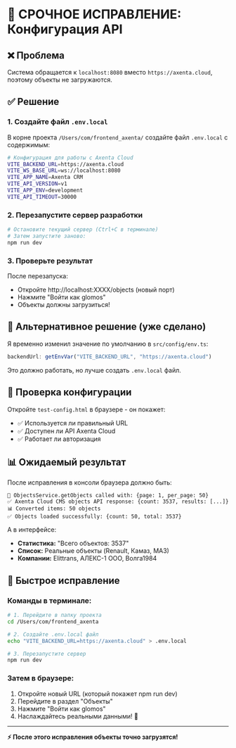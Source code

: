 # 🚨 СРОЧНОЕ ИСПРАВЛЕНИЕ: Конфигурация API

## ❌ Проблема
Система обращается к `localhost:8080` вместо `https://axenta.cloud`, поэтому объекты не загружаются.

## ✅ Решение

### 1. **Создайте файл `.env.local`**

В корне проекта `/Users/com/frontend_axenta/` создайте файл `.env.local` с содержимым:

```bash
# Конфигурация для работы с Axenta Cloud
VITE_BACKEND_URL=https://axenta.cloud
VITE_WS_BASE_URL=ws://localhost:8080
VITE_APP_NAME=Axenta CRM
VITE_API_VERSION=v1
VITE_APP_ENV=development
VITE_API_TIMEOUT=30000
```

### 2. **Перезапустите сервер разработки**

```bash
# Остановите текущий сервер (Ctrl+C в терминале)
# Затем запустите заново:
npm run dev
```

### 3. **Проверьте результат**

После перезапуска:
- Откройте http://localhost:XXXX/objects (новый порт)
- Нажмите "Войти как glomos"
- Объекты должны загрузиться!

## 🔧 Альтернативное решение (уже сделано)

Я временно изменил значение по умолчанию в `src/config/env.ts`:
```typescript
backendUrl: getEnvVar("VITE_BACKEND_URL", "https://axenta.cloud")
```

Это должно работать, но лучше создать `.env.local` файл.

## 🧪 Проверка конфигурации

Откройте `test-config.html` в браузере - он покажет:
- ✅ Используется ли правильный URL
- ✅ Доступен ли API Axenta Cloud
- ✅ Работает ли авторизация

## 📊 Ожидаемый результат

После исправления в консоли браузера должно быть:
```
🚀 ObjectsService.getObjects called with: {page: 1, per_page: 50}
✅ Axenta Cloud CMS objects API response: {count: 3537, results: [...]}
📊 Converted items: 50 objects
✅ Objects loaded successfully: {count: 50, total: 3537}
```

А в интерфейсе:
- **Статистика:** "Всего объектов: 3537"
- **Список:** Реальные объекты (Renault, Камаз, МАЗ)
- **Компании:** Elittrans, АЛЕКС-1 ООО, Волга1984

## 🚀 Быстрое исправление

### Команды в терминале:
```bash
# 1. Перейдите в папку проекта
cd /Users/com/frontend_axenta

# 2. Создайте .env.local файл
echo "VITE_BACKEND_URL=https://axenta.cloud" > .env.local

# 3. Перезапустите сервер
npm run dev
```

### Затем в браузере:
1. Откройте новый URL (который покажет npm run dev)
2. Перейдите в раздел "Объекты"
3. Нажмите "Войти как glomos"
4. Наслаждайтесь реальными данными! 🎉

---

**⚡ После этого исправления объекты точно загрузятся!**

